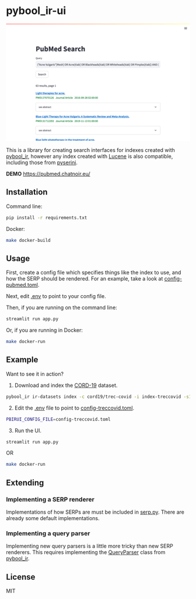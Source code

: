 # pybool_ir-ui

![Screenshot of pybool_ir-ui in action, with a PubMed index](ui-screenshot.png)

This is a library for creating search interfaces for indexes created with [pybool_ir](https://github.com/hscells/pybool_ir), however any index created with [Lucene](https://lucene.apache.org/) is also compatible, including those from [pyserini](https://github.com/castorini/pyserini/).

**DEMO** https://pubmed.chatnoir.eu/

## Installation

Command line:

```bash
pip install -r requirements.txt
```

Docker:

```bash
make docker-build
```

## Usage

First, create a config file which specifies things like the index to use, and how the SERP should be rendered. For an example, take a look at [config-pubmed.toml](config-pubmed.toml).

Next, edit [.env](.env) to point to your config file.

Then, if you are running on the command line:

```bash
streamlit run app.py
```

Or, if you are running in Docker:

```bash
make docker-run
```

## Example

Want to see it in action?

1. Download and index the [CORD-19](https://www.semanticscholar.org/cord19) dataset.
```bash
pybool_ir ir-datasets index -c cord19/trec-covid -i index-treccovid -s1
```

2. Edit the [.env](.env) file to point to [config-treccovid.toml](config-treccovid.toml).

```bash
PBIRUI_CONFIG_FILE=config-treccovid.toml
```

3. Run the UI.
```bash
streamlit run app.py
```

OR

```bash
make docker-run
```

## Extending

### Implementing a SERP renderer

Implementations of how SERPs are must be included in [serp.py](serp.py). There are already some default implementations.

### Implementing a query parser

Implementing new query parsers is a little more tricky than new SERP renderers. This requires implementing the [QueryParser](https://scells.me/pybool_ir/_autosummary/pybool_ir.query.parser.html) class from [pybool_ir](https://github.com/hscells/pybool_ir).

## License

MIT